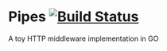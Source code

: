 # Pipes [![Build Status](https://travis-ci.com/v3nom/pipes.svg?branch=master)](https://travis-ci.com/v3nom/pipes)
A toy HTTP middleware implementation in GO
